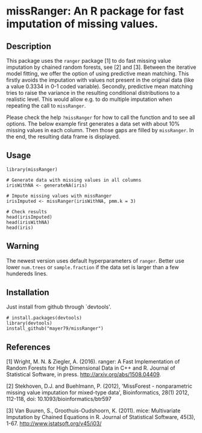 # missRanger: An R package for fast imputation of missing values.

## Description
This package uses the `ranger` package [1] to do fast missing value imputation by chained random forests, see [2] and [3]. Between the iterative model fitting, we offer the option of using predictive mean matching. This firstly avoids the imputation with values not present in the original data (like a value 0.3334 in 0-1 coded variable). Secondly, predictive mean matching tries to raise the variance in the resulting conditional distributions to a realistic level. This would allow e.g. to do multiple imputation when repeating the call to `missRanger`. 

Please check the help `?missRanger` for how to call the function and to see all options. The below example first generates a data set with about 10% missing values in each column. Then those gaps are filled by `missRanger`. In the end, the resulting data frame is displayed.

## Usage

```
library(missRanger)

# Generate data with missing values in all columns
irisWithNA <- generateNA(iris)

# Impute missing values with missRanger
irisImputed <- missRanger(irisWithNA, pmm.k = 3)

# Check results
head(irisImputed)
head(irisWithNA)
head(iris)
```
## Warning
The newest version uses default hyperparameters of `ranger`. Better use lower `num.trees` or `sample.fraction` if the data set is larger than a few hundereds lines.

## Installation
Just install from github through `devtools'.

```
# install.packages(devtools)
library(devtools) 
install_github("mayer79/missRanger")
```

## References

[1]  Wright, M. N. & Ziegler, A. (2016). ranger: A Fast Implementation of Random Forests for High Dimensional Data in C++ and R. Journal of Statistical Software, in press. http://arxiv.org/abs/1508.04409. 

[2]  Stekhoven, D.J. and Buehlmann, P. (2012), 'MissForest - nonparametric missing value imputation for mixed-type data', Bioinformatics, 28(1) 2012, 112-118, doi: 10.1093/bioinformatics/btr597

[3]  Van Buuren, S., Groothuis-Oudshoorn, K. (2011). mice: Multivariate Imputation by Chained Equations in R. Journal of Statistical Software, 45(3), 1-67. http://www.jstatsoft.org/v45/i03/
